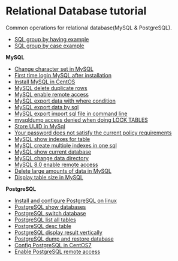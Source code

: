 # Relational Database tutorial
Common operations for relational database(MySQL & PostgreSQL).

* [SQL group by having example](http://www.henryxi.com/sql-group-by-having-example)
* [SQL group by case example](http://www.henryxi.com/sql-group-by-case-example)

**MySQL**

* [Change character set in MySQL](http://www.henryxi.com/change-character-set-in-mysql)
* [First time login MySQL after installation](http://www.henryxi.com/first-time-login-mysql-after-installation)
* [Install MySQL in CentOS](http://www.henryxi.com/install-mysql-in-centos)
* [MySQL delete duplicate rows](http://www.henryxi.com/mysql-delete-duplicate-rows)
* [MySQL enable remote access](http://www.henryxi.com/mysql-enable-remote-access)
* [MySQL export data with where condition](http://www.henryxi.com/mysql-export-data-with-where-condition)
* [ MySQL export data by sql](http://www.henryxi.com/mysql-export-data-by-sql)
* [MySQL export import sql file in command line](http://www.henryxi.com/mysql-export-import-sql-file-in-command-line)
* [mysqldump access denied when doing LOCK TABLES](http://www.henryxi.com/mysqldump-access-denied-when-doing-lock-tables)
* [Store UUID in MySql](http://www.henryxi.com/store-uuid-in-mysql)
* [Your password does not satisfy the current policy requirements](http://www.henryxi.com/your-password-does-not-satisfy-the-current-policy-requirements)
* [MySQL show indexes for table](http://www.henryxi.com/mysql-show-indexes-for-table)
* [MySQL create multiple indexes in one sql](http://www.henryxi.com/mysql-create-multiple-indexes-in-one-sql)
* [MySQL show current database](http://www.henryxi.com/mysql-show-current-database)
* [MySQL change data directory](http://www.henryxi.com/mysql-change-data-directory)
* [MySQL 8.0 enable remote access](http://www.henryxi.com/mysql-80-enable-remote-access)
* [Delete large amounts of data in MySQL](http://www.henryxi.com/delete-large-amounts-of-data-in-mysql)
* [Display table size in MySQL](http://www.henryxi.com/display-table-size-in-mysql)


**PostgreSQL**

* [Install and configure PostgreSQL on linux](http://www.henryxi.com/install-and-configure-postgresql-on-linux)
* [PostgreSQL show databases](http://www.henryxi.com/postgresql-show-databases)
* [PostgreSQL switch database](http://www.henryxi.com/postgresql-switch-database)
* [PostgreSQL list all tables](http://www.henryxi.com/postgresql-list-all-tables)
* [PostgreSQL desc table](http://www.henryxi.com/postgresql-desc-table)
* [PostgreSQL display result vertically](http://www.henryxi.com/postgresql-display-result-vertically)
* [PostgreSQL dump and restore database](http://www.henryxi.com/postgresql-dump-and-restore-database)
* [Config PostgreSQL in CentOS7](http://www.henryxi.com/config-postgresql-in-centos7)
* [Enable PostgreSQL remote access](http://www.henryxi.com/enable-postgresql-remote-access)